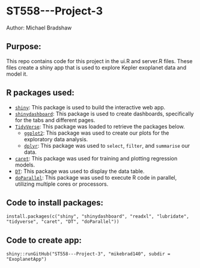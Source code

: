 # ST558---Project-3
Author: Michael Bradshaw

## Purpose: 
This repo contains code for this project in the ui.R and server.R files. These files create a shiny app that is used to explore Kepler exoplanet data and model it. 

## R packages used:  

* [`shiny`](https://shiny.rstudio.com/): This package is used to build the interactive web app. 
* [`shinydashboard`](https://rstudio.github.io/shinydashboard/): This package is used to create dashboards, specifically for the tabs and different pages. 
* [`TidyVerse`](https://www.tidyverse.org/): This package was loaded to retrieve the packages below.
  * [`ggplot2`](https://ggplot2.tidyverse.org/): This package was used to create our plots for the exploratory data analysis.
  * [`dplyr`](https://dplyr.tidyverse.org/): This package was used to `select`, `filter`, and `summarise` our data.
* [`caret`](https://cran.r-project.org/web/packages/caret/index.html): This package was used for training and plotting regression models.
* [`DT`](https://rstudio.github.io/DT/): This package was used to display the data table.
* [`doParallel`](https://cran.r-project.org/web/packages/doParallel/index.html): This package was used to execute R code in parallel, utilizing multiple cores or processors.

## Code to install packages:
`install.packages(c("shiny", "shinydashboard", "readxl", "lubridate", "tidyverse", "caret", "DT", "doParallel"))`

## Code to create app:
`shiny::runGitHub("ST558---Project-3", "mikebrad140", subdir = "ExoplanetApp")`
